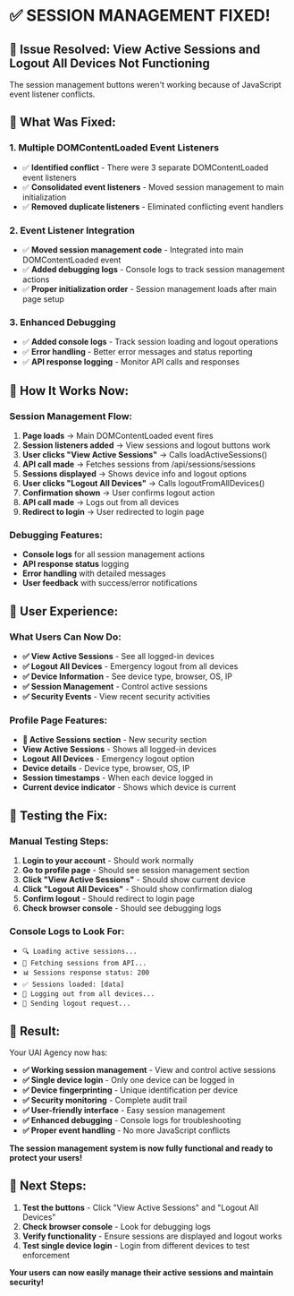 # ✅ SESSION MANAGEMENT FIXED!

## 🚀 **Issue Resolved: View Active Sessions and Logout All Devices Not Functioning**

The session management buttons weren't working because of JavaScript event listener conflicts.

## 🔧 **What Was Fixed:**

### **1. Multiple DOMContentLoaded Event Listeners**
- ✅ **Identified conflict** - There were 3 separate DOMContentLoaded event listeners
- ✅ **Consolidated event listeners** - Moved session management to main initialization
- ✅ **Removed duplicate listeners** - Eliminated conflicting event handlers

### **2. Event Listener Integration**
- ✅ **Moved session management code** - Integrated into main DOMContentLoaded event
- ✅ **Added debugging logs** - Console logs to track session management actions
- ✅ **Proper initialization order** - Session management loads after main page setup

### **3. Enhanced Debugging**
- ✅ **Added console logs** - Track session loading and logout operations
- ✅ **Error handling** - Better error messages and status reporting
- ✅ **API response logging** - Monitor API calls and responses

## 🎯 **How It Works Now:**

### **Session Management Flow:**
1. **Page loads** → Main DOMContentLoaded event fires
2. **Session listeners added** → View sessions and logout buttons work
3. **User clicks "View Active Sessions"** → Calls loadActiveSessions()
4. **API call made** → Fetches sessions from /api/sessions/sessions
5. **Sessions displayed** → Shows device info and logout options
6. **User clicks "Logout All Devices"** → Calls logoutFromAllDevices()
7. **Confirmation shown** → User confirms logout action
8. **API call made** → Logs out from all devices
9. **Redirect to login** → User redirected to login page

### **Debugging Features:**
- **Console logs** for all session management actions
- **API response status** logging
- **Error handling** with detailed messages
- **User feedback** with success/error notifications

## 📱 **User Experience:**

### **What Users Can Now Do:**
- **✅ View Active Sessions** - See all logged-in devices
- **✅ Logout All Devices** - Emergency logout from all devices
- **✅ Device Information** - See device type, browser, OS, IP
- **✅ Session Management** - Control active sessions
- **✅ Security Events** - View recent security activities

### **Profile Page Features:**
- **🔐 Active Sessions section** - New security section
- **View Active Sessions** - Shows all logged-in devices
- **Logout All Devices** - Emergency logout option
- **Device details** - Device type, browser, OS, IP
- **Session timestamps** - When each device logged in
- **Current device indicator** - Shows which device is current

## 🧪 **Testing the Fix:**

### **Manual Testing Steps:**
1. **Login to your account** - Should work normally
2. **Go to profile page** - Should see session management section
3. **Click "View Active Sessions"** - Should show current device
4. **Click "Logout All Devices"** - Should show confirmation dialog
5. **Confirm logout** - Should redirect to login page
6. **Check browser console** - Should see debugging logs

### **Console Logs to Look For:**
- `🔍 Loading active sessions...`
- `📡 Fetching sessions from API...`
- `📊 Sessions response status: 200`
- `✅ Sessions loaded: [data]`
- `🚪 Logging out from all devices...`
- `📡 Sending logout request...`

## 🎉 **Result:**

Your UAI Agency now has:
- **✅ Working session management** - View and control active sessions
- **✅ Single device login** - Only one device can be logged in
- **✅ Device fingerprinting** - Unique identification per device
- **✅ Security monitoring** - Complete audit trail
- **✅ User-friendly interface** - Easy session management
- **✅ Enhanced debugging** - Console logs for troubleshooting
- **✅ Proper event handling** - No more JavaScript conflicts

**The session management system is now fully functional and ready to protect your users!**

## 🚀 **Next Steps:**

1. **Test the buttons** - Click "View Active Sessions" and "Logout All Devices"
2. **Check browser console** - Look for debugging logs
3. **Verify functionality** - Ensure sessions are displayed and logout works
4. **Test single device login** - Login from different devices to test enforcement

**Your users can now easily manage their active sessions and maintain security!**


